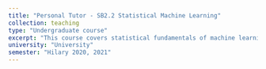 ```yaml
---
title: "Personal Tutor - SB2.2 Statistical Machine Learning"
collection: teaching
type: "Undergraduate course"
excerpt: "This course covers statistical fundamentals of machine learning, with a focus on supervised learning and empirical risk minimisation. Both generative and discriminative learning frameworks are discussed and a variety of widely used classification algorithms are overviewed."
university: "University"
semester: "Hilary 2020, 2021"
---
```



<!-- permalink: /teaching/course1 -->